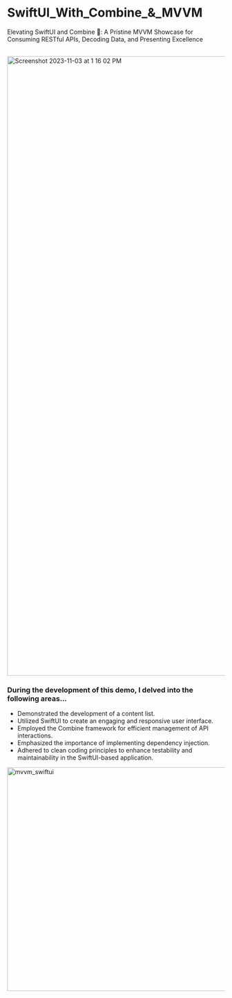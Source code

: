 # SwiftUI_With_Combine_&_MVVM
Elevating SwiftUI and Combine 🚀: A Pristine MVVM Showcase for Consuming RESTful APIs, Decoding Data, and Presenting Excellence <br><br>

<img width="1434" alt="Screenshot 2023-11-03 at 1 16 02 PM" src="https://github.com/Ashish-Langhe/SwiftData_With_MVVM/assets/95478770/d25ca733-365a-4046-aff1-2ca68dc1cca6">
<br>

### During the development of this demo, I delved into the following areas...
- Demonstrated the development of a content list.
- Utilized SwiftUI to create an engaging and responsive user interface.
- Employed the Combine framework for efficient management of API interactions.
- Emphasized the importance of implementing dependency injection.
- Adhered to clean coding principles to enhance testability and maintainability in the SwiftUI-based application.

<img width="518" alt="mvvm_swiftui" src="https://github.com/Ashish-Langhe/SwiftUI_With_Combine_and_MVVM/assets/95478770/e6451019-4d29-46fa-9a3c-f1f5d8adeb2f">
